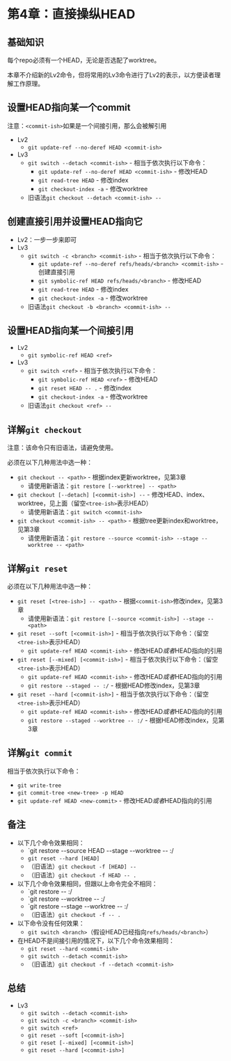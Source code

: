 # 第4章：直接操纵HEAD

## 基础知识

每个repo必须有一个HEAD，无论是否选配了worktree。

本章不介绍新的Lv2命令，但将常用的Lv3命令进行了Lv2的表示，以方便读者理解工作原理。

## 设置HEAD指向某一个commit

注意：`<commit-ish>`如果是一个间接引用，那么会被解引用
- Lv2
  - `git update-ref --no-deref HEAD <commit-ish>`
- Lv3
  - `git switch --detach <commit-ish>` - 相当于依次执行以下命令：
    - `git update-ref --no-deref HEAD <commit-ish>` - 修改HEAD
    - `git read-tree HEAD` - 修改index
    - `git checkout-index -a` - 修改worktree
  - 旧语法`git checkout --detach <commit-ish> --`

## 创建直接引用并设置HEAD指向它

- Lv2：一步一步来即可
- Lv3
  - `git switch -c <branch> <commit-ish>` - 相当于依次执行以下命令：
    - `git update-ref --no-deref refs/heads/<branch> <commit-ish>` - 创建直接引用
    - `git symbolic-ref HEAD refs/heads/<branch>` - 修改HEAD
    - `git read-tree HEAD` - 修改index
    - `git checkout-index -a` - 修改worktree
  - 旧语法`git checkout -b <branch> <commit-ish> --`


## 设置HEAD指向某一个间接引用

- Lv2
  - `git symbolic-ref HEAD <ref>`
- Lv3
  - `git switch <ref>` - 相当于依次执行以下命令：
    - `git symbolic-ref HEAD <ref>` - 修改HEAD
    - `git reset HEAD -- .` - 修改index
    - `git checkout-index -a` - 修改worktree
  - 旧语法`git checkout <ref> --`

## 详解`git checkout`

注意：该命令只有旧语法，请避免使用。

必须在以下几种用法中选一种：
- `git checkout -- <path>` - 根据index更新worktree，见第3章
  - 请使用新语法：`git restore [--worktree] -- <path>`
- `git checkout [--detach] [<commit-ish>] --` - 修改HEAD、index、worktree，见上面（留空`<tree-ish>`表示HEAD）
  - 请使用新语法：`git switch <commit-ish>`
- `git checkout <commit-ish> -- <path>` - 根据tree更新index和worktree，见第3章
  - 请使用新语法：`git restore --source <commit-ish> --stage --worktree -- <path>`

## 详解`git reset`

必须在以下几种用法中选一种：
- `git reset [<tree-ish>] -- <path>` - 根据`<commit-ish>`修改index，见第3章
  - 请使用新语法：`git restore [--source <commit-ish>] --stage -- <path>`
- `git reset --soft [<commit-ish>]` - 相当于依次执行以下命令：（留空`<tree-ish>`表示HEAD）
  - `git update-ref HEAD <commit-ish>` - 修改HEAD*或者*HEAD指向的引用
- `git reset [--mixed] [<commit-ish>]` - 相当于依次执行以下命令：（留空`<tree-ish>`表示HEAD）
  - `git update-ref HEAD <commit-ish>` - 修改HEAD*或者*HEAD指向的引用
  - `git restore --staged -- :/` - 根据HEAD修改index，见第3章
- `git reset --hard [<commit-ish>]` - 相当于依次执行以下命令：（留空`<tree-ish>`表示HEAD）
  - `git update-ref HEAD <commit-ish>` - 修改HEAD*或者*HEAD指向的引用
  - `git restore --staged --worktree -- :/` - 根据HEAD修改index，见第3章

## 详解`git commit`

相当于依次执行以下命令：
- `git write-tree`
- `git commit-tree <new-tree> -p HEAD`
- `git update-ref HEAD <new-commit>` - 修改HEAD*或者*HEAD指向的引用

## 备注

- 以下几个命令效果相同：
  - `git restore --source HEAD --stage --worktree -- :/
  - `git reset --hard [HEAD]`
  - （旧语法）`git checkout -f [HEAD] --`
  - （旧语法）`git checkout -f HEAD -- .`
- 以下几个命令效果相同，但跟以上命令完全不相同：
  - `git restore -- :/
  - `git restore --worktree -- :/
  - `git restore --stage --worktree -- :/
  - （旧语法）`git checkout -f -- .`
- 以下命令没有任何效果：
  - `git switch <branch>`（假设HEAD已经指向`refs/heads/<branch>`）
- 在HEAD不是间接引用的情况下，以下几个命令效果相同：
  - `git reset --hard <commit-ish>`
  - `git switch --detach <commit-ish>`
  - （旧语法）`git checkout -f --detach <commit-ish>`

## 总结

- Lv3
  - `git switch --detach <commit-ish>`
  - `git switch -c <branch> <commit-ish>`
  - `git switch <ref>`
  - `git reset --soft [<commit-ish>]`
  - `git reset [--mixed] [<commit-ish>]`
  - `git reset --hard [<commit-ish>]`

